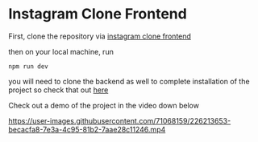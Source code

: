 
# Instagram Clone Frontend

First, clone the repository via [instagram clone frontend](https://github.com/emmanuelkyeremeh/instagram-clone-frontend.git)

then on your local machine, run

```
npm run dev
```
you will need to clone the backend as well to complete installation of the project so check that out [here](https://github.com/emmanuelkyeremeh/instagram-clone-backend)

Check out a demo of the project in the video down below

https://user-images.githubusercontent.com/71068159/226213653-becacfa8-7e3a-4c95-81b2-7aae28c11246.mp4

